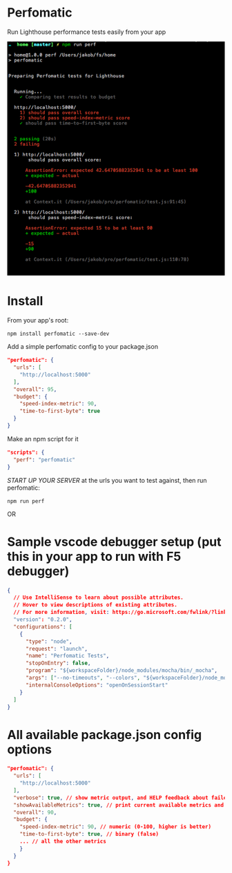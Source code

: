 # Perfomatic

Run Lighthouse performance tests easily from your app

![screenshot](./screenshot.png)

# Install

From your app's root:

```
npm install perfomatic --save-dev
```

Add a simple perfomatic config to your package.json

```JSON
"perfomatic": {
  "urls": [
    "http://localhost:5000"
  ],
  "overall": 95,
  "budget": {
    "speed-index-metric": 90,
    "time-to-first-byte": true
  }
}
```

Make an npm script for it

```JSON
"scripts": {
  "perf": "perfomatic"
}
```

*START UP YOUR SERVER* at the urls you want to test against, then run perfomatic:

```
npm run perf
```

OR

# Sample vscode debugger setup (put this in your app to run with F5 debugger)

```JSON
{
  // Use IntelliSense to learn about possible attributes.
  // Hover to view descriptions of existing attributes.
  // For more information, visit: https://go.microsoft.com/fwlink/?linkid=830387
  "version": "0.2.0",
  "configurations": [
    {
      "type": "node",
      "request": "launch",
      "name": "Perfomatic Tests",
      "stopOnEntry": false,
      "program": "${workspaceFolder}/node_modules/mocha/bin/_mocha",
      "args": ["--no-timeouts", "--colors", "${workspaceFolder}/node_modules/perfomatic/test.js"],
      "internalConsoleOptions": "openOnSessionStart"
    }
  ]
}
```

# All available package.json config options

```JSON
"perfomatic": {
  "urls": [
    "http://localhost:5000"
  ],
  "verbose": true, // show metric output, and HELP feedback about failed metrics
  "showAvailableMetrics": true, // print current available metrics and scoring types, binary or numeric
  "overall": 90,
  "budget": {
    "speed-index-metric": 90, // numeric (0-100, higher is better)
    "time-to-first-byte": true, // binary (false)
    ... // all the other metrics
    }
  }
}
```
